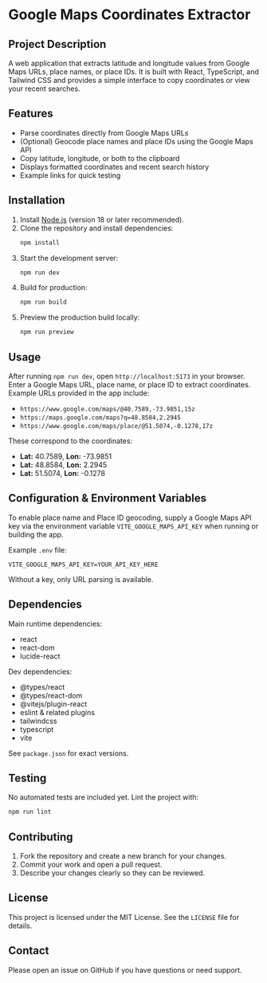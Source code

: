 # Google Maps Coordinates Extractor

## Project Description
A web application that extracts latitude and longitude values from Google Maps URLs, place names, or place IDs. It is built with React, TypeScript, and Tailwind CSS and provides a simple interface to copy coordinates or view your recent searches.

## Features
- Parse coordinates directly from Google Maps URLs
- (Optional) Geocode place names and place IDs using the Google Maps API
- Copy latitude, longitude, or both to the clipboard
- Displays formatted coordinates and recent search history
- Example links for quick testing

## Installation
1. Install [Node.js](https://nodejs.org/) (version 18 or later recommended).
2. Clone the repository and install dependencies:
   ```bash
   npm install
   ```
3. Start the development server:
   ```bash
   npm run dev
   ```
4. Build for production:
   ```bash
   npm run build
   ```
5. Preview the production build locally:
   ```bash
   npm run preview
   ```

## Usage
After running `npm run dev`, open `http://localhost:5173` in your browser. Enter a Google Maps URL, place name, or place ID to extract coordinates. Example URLs provided in the app include:
- `https://www.google.com/maps/@40.7589,-73.9851,15z`
- `https://maps.google.com/maps?q=48.8584,2.2945`
- `https://www.google.com/maps/place/@51.5074,-0.1278,17z`

These correspond to the coordinates:
- **Lat:** 40.7589, **Lon:** -73.9851
- **Lat:** 48.8584, **Lon:** 2.2945
- **Lat:** 51.5074, **Lon:** -0.1278

## Configuration & Environment Variables
To enable place name and Place ID geocoding, supply a Google Maps API key via the environment variable `VITE_GOOGLE_MAPS_API_KEY` when running or building the app.

Example `.env` file:
```env
VITE_GOOGLE_MAPS_API_KEY=YOUR_API_KEY_HERE
```
Without a key, only URL parsing is available.

## Dependencies
Main runtime dependencies:
- react
- react-dom
- lucide-react

Dev dependencies:
- @types/react
- @types/react-dom
- @vitejs/plugin-react
- eslint & related plugins
- tailwindcss
- typescript
- vite

See `package.json` for exact versions.

## Testing
No automated tests are included yet. Lint the project with:
```bash
npm run lint
```

## Contributing
1. Fork the repository and create a new branch for your changes.
2. Commit your work and open a pull request.
3. Describe your changes clearly so they can be reviewed.

## License
This project is licensed under the MIT License. See the `LICENSE` file for details.

## Contact
Please open an issue on GitHub if you have questions or need support.